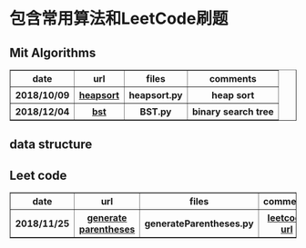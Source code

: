 <h1>包含常用算法和LeetCode刷题</h1>
<h2>Mit Algorithms</h2>
<table border='1'>
  <tr>
    <th>date</th>
    <th>url</th>
    <th>files</th>
    <th>comments</th>
  </tr>
  <tr>
    <th>2018/10/09</th>
    <th><a href="https://github.com/someonehan/Algorithms/blob/master/MITAlgorithms/lecrute06/heapsort.py">heapsort</a></th>
    <th>heapsort.py</th>
    <th>heap sort</th>
  </tr>
  <tr>
    <th>2018/12/04</th>
    <th><a href="https://github.com/someonehan/Algorithms/blob/master/MITAlgorithms/lecrute11-12-13/BST.py">bst</a></th>
    <th>BST.py</th>
    <th>binary search tree</th>
  </tr>
</table>
<h2>data structure</h2>
<h2>Leet code</h2>
<table border='1'>
  <tr>
    <th>date</th>
    <th>url</th>
    <th>files</th>
    <th>comments</th>
  </tr>
  <tr>
    <th>2018/11/25</th>
    <th><a href="https://github.com/someonehan/Algorithms/blob/master/LeetCode/String/GenerateParentheses.py">generate parentheses</a></th>
    <th>generateParentheses.py</th>
    <th><a href="https://leetcode.com/problems/generate-parentheses/solution/">leetcode url</a></th>
  </tr>
</table>
